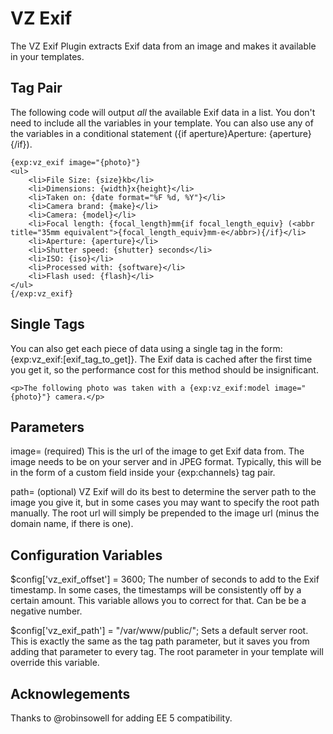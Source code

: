 VZ Exif
=======

The VZ Exif Plugin extracts Exif data from an image and makes it available in your templates.

Tag Pair
--------

The following code will output <em>all</em> the available Exif data in a list. You don't need to include all the variables in your template. You can also use any of the variables in a conditional statement ({if aperture}Aperture: {aperture}{/if}).

	{exp:vz_exif image="{photo}"}
	<ul>
		<li>File Size: {size}kb</li>
		<li>Dimensions: {width}x{height}</li>
		<li>Taken on: {date format="%F %d, %Y"}</li>
		<li>Camera brand: {make}</li>
		<li>Camera: {model}</li>
		<li>Focal length: {focal_length}mm{if focal_length_equiv} (<abbr title="35mm equivalent">{focal_length_equiv}mm-e</abbr>){/if}</li>
		<li>Aperture: {aperture}</li>
		<li>Shutter speed: {shutter} seconds</li>
		<li>ISO: {iso}</li>
		<li>Processed with: {software}</li>
		<li>Flash used: {flash}</li>
	</ul>
	{/exp:vz_exif}

Single Tags
-----------

You can also get each piece of data using a single tag in the form: {exp:vz_exif:[exif_tag_to_get]}. The Exif data is cached after the first time you get it, so the performance cost for this method should be insignificant.

	<p>The following photo was taken with a {exp:vz_exif:model image="{photo}"} camera.</p>

Parameters
----------

image= (required)
This is the url of the image to get Exif data from. The image needs to be on your server and in JPEG format. Typically, this will be in the form of a custom field inside your {exp:channels} tag pair.

path= (optional)
VZ Exif will do its best to determine the server path to the image you give it, but in some cases you may want to specify the root path manually. The root url will simply be prepended to the image url (minus the domain name, if there is one).

Configuration Variables
-----------------------

$config['vz_exif_offset'] = 3600;
The number of seconds to add to the Exif timestamp. In some cases, the timestamps will be consistently off by a certain amount. This variable allows you to correct for that. Can be be a negative number.

$config['vz_exif_path'] = "/var/www/public/";
Sets a default server root. This is exactly the same as the tag path parameter, but it saves you from adding that parameter to every tag. The root parameter in your template will override this variable.

Acknowlegements
---------------

Thanks to @robinsowell for adding EE 5 compatibility.